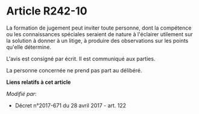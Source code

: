 # Article R242-10

La formation de jugement peut inviter toute personne, dont la compétence ou les connaissances spéciales seraient de nature à
l'éclairer utilement sur la solution à donner à un litige, à produire des observations sur les points qu'elle détermine.

L'avis est consigné par écrit. Il est communiqué aux parties.

La personne concernée ne prend pas part au délibéré.

**Liens relatifs à cet article**

_Modifié par_:

  - Décret n°2017-671 du 28 avril 2017 - art. 122
